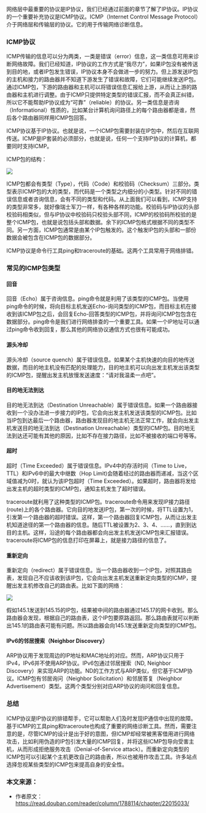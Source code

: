 网络层中最重要的协议是IP协议，我们已经通过前面的章节了解了IP协议。IP协议的一个重要补充协议是ICMP协议。ICMP（Internet Control Message Protocol）介于网络层和传输层的协议。它的用于传输网络诊断信息。

### ICMP协议

ICMP传输的信息可以分为两类，一类是错误（error）信息，这一类信息可用来诊断网络故障。我们已经知道，IP协议的工作方式是“我尽力”，如果IP包没有被传送到目的地，或者IP包发生错误，IP协议本身不会做进一步的努力。但上游发送IP包的主机和接力的路由器并不知道下游发生了错误和故障，它们可能继续发送IP包。通过ICMP包，下游的路由器和主机可以将错误信息汇报给上游，从而让上游的路由器和主机进行调整。由于ICMP只提供特定类型的错误汇报，而不会真正纠错，所以它不能帮助IP协议成为“可靠”（reliable）的协议。另一类信息是咨询（Informational）性质的，比如某台计算机询问路径上的每个路由器都是谁，然后各个路由器同样用ICMP包回答。

ICMP协议基于IP协议。也就是说，一个ICMP包需要封装在IP包中，然后在互联网传送。ICMP是IP套装的必须部分，也就是说，任何一个支持IP协议的计算机，都要同时支持ICMP。

ICMP包的结构：

![](https://img-1256179949.cos.ap-shanghai.myqcloud.com/18-5-6-85609288.jpg)

ICMP包都会有类型（Type），代码（Code）和校验码（Checksum）三部分。类型表示ICMP包的大的类型，而代码是一个类型之内细分的小类型。针对不同的错误信息或者咨询信息，会有不同的类型和代码。从上面我们可以看到，ICMP支持的类型非常多，就好像瑞士军刀一样，有各种各样的功能。校验码与IP协议的头部校验码相类似，但与IP协议中校验码只校验头部不同，ICMP的校验码所校验的是整个ICMP包，也就是说包括头部和数据。余下的ICMP包格式根据不同的类型不同。另一方面，ICMP包通常是由某个IP包触发的。这个触发IP包的头部和一部份数据会被包含在ICMP包的数据部分。

ICMP协议是命令行工具ping和traceroute的基础。这两个工具常用于网络排错。

### 常见的ICMP包类型

#### 回音

回音（Echo）属于咨询信息。ping命令就是利用了该类型的ICMP包。当使用ping命令的时候，将向目标主机发送Echo-询问类型的ICMP包，而目标主机在接收到该ICMP包之后，会回复Echo-回答类型的ICMP包，并将询问ICMP包包含在数据部分。ping命令是我们进行网络排查的一个重要工具。如果一个IP地址可以通过ping命令收到回复，那么其他的网络协议通信方式也很有可能成功。

#### 源头冷却

源头冷却（source quench）属于错误信息。如果某个主机快速的向目的地传送数据，而目的地主机没有匹配的处理能力，目的地主机可以向出发主机发出该类型的ICMP包，提醒出发主机放慢发送速度：“请对我温柔一点吧”。

#### 目的地无法到达

目的地无法到达（Destination Unreachable）属于错误信息。如果一个路由器接收到一个没办法进一步接力的IP包，它会向出发主机发送该类型的ICMP包。比如当IP包到达最后一个路由器，路由器发现目的地主机无法正常工作，就会向出发主机发送目的地无法到达（Destination Unreachable）类型的ICMP包。目的地无法到达还可能有其他的原因，比如不存在接力路径，比如不被接收的端口号等等。

#### 超时

超时（Time Exceeded）属于错误信息。IPv4中的存活时间（Time to Live，TTL）和IPv6中的最大中继数（Hop Limit)会随着经过的路由器而递减，当这个区域值减为0时，就认为该IP包超时（Time Exceeded）。如果超时，路由器将发给出发主机的超时类型的ICMP包，通知主机发生了超时错误。

traceroute就利用了这种类型的ICMP包。traceroute命令用来发现IP接力路径(route)上的各个路由器。它向目的地发送IP包，第一次的时候，将TTL设置为1，引发第一个路由器的超时错误。这样，第一个路由器回复ICMP包，从而让出发主机知道途径的第一个路由器的信息。随后TTL被设置为2、3、4、……，直到到达目的主机。这样，沿途的每个路由器都会向出发主机发送ICMP包来汇报错误。traceroute将ICMP包的信息打印在屏幕上，就是接力路径的信息了。

#### 重新定向

重新定向（redirect）属于错误信息。当一个路由器收到一个IP包，对照其路由表，发现自己不应该收到该IP包，它会向出发主机发送重新定向类型的ICMP，提醒出发主机修改自己的路由表。比如下面的网络：

![](https://img-1256179949.cos.ap-shanghai.myqcloud.com/18-5-6-39381254.jpg)

假如145.1发送到145.15的IP包，结果被中间的路由器通过145.17的网卡收到。那么路由器会发现，根据自己的路由表，这个IP包要原路返回。那么路由表就可以判断出145.1的路由表可能有问题。所以路由器会向145.1发送重新定向类型的ICMP包。

####  IPv6的邻居搜索（Neighbor Discovery）

ARP协议用于发现周边的IP地址和MAC地址的对应。然而，ARP协议只用于IPv4，IPv6并不使用ARP协议。IPv6包通过邻居搜索（ND, Neighbor Discovery）来实现ARP的功能。ND的工作方式与ARP类似，但它基于ICMP协议。ICMP包有邻居询问（Neighbor Solicitation）和邻居答复（Neighbor Advertisement）类型。这两个类型分别对应ARP协议的询问和回复信息。

### 总结

ICMP协议是IP协议的排错帮手，它可以帮助人们及时发现IP通信中出现的故障。基于ICMP的工具ping和traceroute也构成了重要的网络诊断工具。然而，需要注意的是，尽管ICMP的设计是出于好的意图，但ICMP却经常被黑客借用进行网络攻击，比如利用伪造的IP包引发大量的ICMP回复，并将这些ICMP包导向受害主机，从而形成拒绝服务攻击（Denial-of-Service attack）。而重新定向类型的ICMP包可以引起某个主机更改自己的路由表，所以也被用作攻击工具。许多站点选择忽视某些类型的ICMP包来提高自身的安全性。



### 本文来源：

- 作者原文：https://read.douban.com/reader/column/1788114/chapter/22015033/

